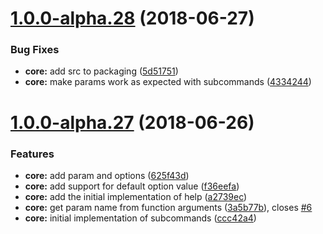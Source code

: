 <a name="1.0.0-alpha.28"></a>
# [1.0.0-alpha.28](https://github.com/orbital-js/orbital/compare/v1.0.0-alpha.27...v1.0.0-alpha.28) (2018-06-27)


### Bug Fixes

* **core:** add src to packaging ([5d51751](https://github.com/orbital-js/orbital/commit/5d51751))
* **core:** make params work as expected with subcommands ([4334244](https://github.com/orbital-js/orbital/commit/4334244))



<a name="1.0.0-alpha.27"></a>
# [1.0.0-alpha.27](https://github.com/orbital-js/orbital/compare/625f43d...v1.0.0-alpha.27) (2018-06-26)


### Features

* **core:** add param and options ([625f43d](https://github.com/orbital-js/orbital/commit/625f43d))
* **core:** add support for default option value ([f36eefa](https://github.com/orbital-js/orbital/commit/f36eefa))
* **core:** add the initial implementation of help ([a2739ec](https://github.com/orbital-js/orbital/commit/a2739ec))
* **core:** get param name from function arguments ([3a5b77b](https://github.com/orbital-js/orbital/commit/3a5b77b)), closes [#6](https://github.com/orbital-js/orbital/issues/6)
* **core:** initial implementation of subcommands ([ccc42a4](https://github.com/orbital-js/orbital/commit/ccc42a4))



